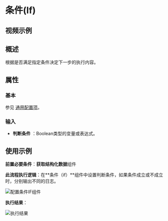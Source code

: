 # 条件(If)

## 视频示例

## 概述

根据是否满足指定条件决定下一步的执行内容。

## 属性

### 基本

参见 [通用配置项](../Appendix/CommonConfigurationItems.md)。

### 输入

- **判断条件** ：Boolean类型的变量或表达式。

## 使用示例

**前置必要条件**：**获取结构化数据**组件

**此流程执行逻辑**：在**条件（if）**组件中设置判断条件，如果条件成立或不成立时，分别输出不同的日志。

![配置条件IF组件](https://docimages.blob.core.chinacloudapi.cn/images/Activities/if-3.png)

**执行结果**：

![执行结果](https://docimages.blob.core.chinacloudapi.cn/images/Activities/if-4.png)
